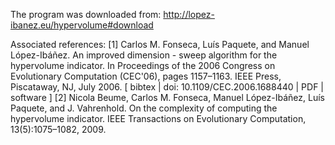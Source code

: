 The program was downloaded from:
http://lopez-ibanez.eu/hypervolume#download

Associated references:
[1]
    Carlos M. Fonseca, Luís Paquete, and Manuel López-Ibáñez. An improved dimension - sweep algorithm for the hypervolume indicator. In Proceedings of the 2006 Congress on Evolutionary Computation (CEC'06), pages 1157–1163. IEEE Press, Piscataway, NJ, July 2006.
    [ bibtex | doi: 10.1109/CEC.2006.1688440 | PDF |  software  ]
[2]
    Nicola Beume, Carlos M. Fonseca, Manuel López-Ibáñez, Luís Paquete, and J. Vahrenhold. On the complexity of computing the hypervolume indicator. IEEE Transactions on Evolutionary Computation, 13(5):1075–1082, 2009.

